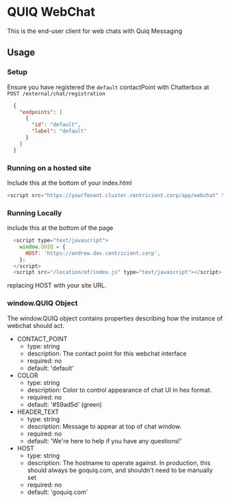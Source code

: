 # QUIQ WebChat

This is the end-user client for web chats with Quiq Messaging

## Usage

### Setup
Ensure you have registered the `default` contactPoint with Chatterbox at `POST /external/chat/registration`
```json
  {
    "endpoints": [
      {
        "id": "default",
        "label": "default"
      }
    ]
  }
```

### Running on a hosted site
Include this at the bottom of your index.html
```js
<script src="https://yourTenant.cluster.centricient.corp/app/webchat" type="text/javascript"></script>
```

### Running Locally
Include this at the bottom of the page
```js
  <script type="text/javascript">
    window.QUIQ = {
      HOST: 'https://andrew.dev.centricient.corp',
    };
  </script>
  <script src="/location/of/index.js" type="text/javascript"></script>
```
replacing HOST with your site URL.

### window.QUIQ Object
The window.QUIQ object contains properties describing how the instance of webchat should act.  
  - CONTACT_POINT
    - type: string
    - description: The contact point for this webchat interface
    - required: no
    - default: 'default'
  - COLOR
    - type: string
    - description: Color to control appearance of chat UI in hex format.
    - required: no
    - default: '#59ad5d' (green)
  - HEADER_TEXT
    - type: string
    - description: Message to appear at top of chat window.
    - required: no
    - default: 'We're here to help if you have any questions!'
  - HOST
    - type: string
    - description: The hostname to operate against. In production, this should always be goquiq.com, and shouldn't need to be manually set
    - required: no
    - default: 'goquiq.com'
